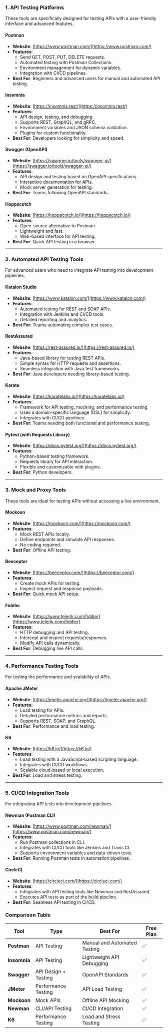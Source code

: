 
### **1. API Testing Platforms**
These tools are specifically designed for testing APIs with a user-friendly interface and advanced features.

#### **Postman**
- **Website**: [https://www.postman.com/](https://www.postman.com/)
- **Features**:
  - Send GET, POST, PUT, DELETE requests.
  - Automated testing with Postman Collections.
  - Environment management for dynamic variables.
  - Integration with CI/CD pipelines.
- **Best For**: Beginners and advanced users for manual and automated API testing.

#### **Insomnia**
- **Website**: [https://insomnia.rest/](https://insomnia.rest/)
- **Features**:
  - API design, testing, and debugging.
  - Supports REST, GraphQL, and gRPC.
  - Environment variables and JSON schema validation.
  - Plugins for custom functionality.
- **Best For**: Developers looking for simplicity and speed.

#### **Swagger (OpenAPI)**
- **Website**: [https://swagger.io/tools/swagger-ui/](https://swagger.io/tools/swagger-ui/)
- **Features**:
  - API design and testing based on OpenAPI specifications.
  - Interactive documentation for APIs.
  - Mock server generation for testing.
- **Best For**: Teams following OpenAPI standards.

#### **Hoppscotch**
- **Website**: [https://hoppscotch.io/](https://hoppscotch.io/)
- **Features**:
  - Open-source alternative to Postman.
  - Lightweight and fast.
  - Web-based interface for API testing.
- **Best For**: Quick API testing in a browser.

---

### **2. Automated API Testing Tools**
For advanced users who need to integrate API testing into development pipelines.

#### **Katalon Studio**
- **Website**: [https://www.katalon.com/](https://www.katalon.com/)
- **Features**:
  - Automated testing for REST and SOAP APIs.
  - Integration with Jenkins and CI/CD tools.
  - Detailed reporting and analytics.
- **Best For**: Teams automating complex test cases.

#### **RestAssured**
- **Website**: [https://rest-assured.io/](https://rest-assured.io/)
- **Features**:
  - Java-based library for testing REST APIs.
  - Simple syntax for HTTP requests and assertions.
  - Seamless integration with Java test frameworks.
- **Best For**: Java developers needing library-based testing.

#### **Karate**
- **Website**: [https://karatelabs.io/](https://karatelabs.io/)
- **Features**:
  - Framework for API testing, mocking, and performance testing.
  - Uses a domain-specific language (DSL) for simplicity.
  - Integrates with CI/CD pipelines.
- **Best For**: Teams needing both functional and performance testing.

#### **Pytest (with Requests Library)**
- **Website**: [https://docs.pytest.org/](https://docs.pytest.org/)
- **Features**:
  - Python-based testing framework.
  - Requests library for API interaction.
  - Flexible and customizable with plugins.
- **Best For**: Python developers.

---

### **3. Mock and Proxy Tools**
These tools are ideal for testing APIs without accessing a live environment.

#### **Mockoon**
- **Website**: [https://mockoon.com/](https://mockoon.com/)
- **Features**:
  - Mock REST APIs locally.
  - Define endpoints and simulate API responses.
  - No coding required.
- **Best For**: Offline API testing.

#### **Beeceptor**
- **Website**: [https://beeceptor.com/](https://beeceptor.com/)
- **Features**:
  - Create mock APIs for testing.
  - Inspect request and response payloads.
- **Best For**: Quick mock API setup.

#### **Fiddler**
- **Website**: [https://www.telerik.com/fiddler](https://www.telerik.com/fiddler)
- **Features**:
  - HTTP debugging and API testing.
  - Intercept and inspect requests/responses.
  - Modify API calls dynamically.
- **Best For**: Debugging live API calls.

---

### **4. Performance Testing Tools**
For testing the performance and scalability of APIs.

#### **Apache JMeter**
- **Website**: [https://jmeter.apache.org/](https://jmeter.apache.org/)
- **Features**:
  - Load testing for APIs.
  - Detailed performance metrics and reports.
  - Supports REST, SOAP, and GraphQL.
- **Best For**: Performance and load testing.

#### **K6**
- **Website**: [https://k6.io/](https://k6.io/)
- **Features**:
  - Load testing with a JavaScript-based scripting language.
  - Integrates with CI/CD workflows.
  - Scalable cloud-based or local execution.
- **Best For**: Load and stress testing.

---

### **5. CI/CD Integration Tools**
For integrating API tests into development pipelines.

#### **Newman (Postman CLI)**
- **Website**: [https://www.postman.com/newman/](https://www.postman.com/newman/)
- **Features**:
  - Run Postman collections in CLI.
  - Integrates with CI/CD tools like Jenkins and Travis CI.
  - Supports environment variables and data-driven tests.
- **Best For**: Running Postman tests in automation pipelines.

#### **CircleCI**
- **Website**: [https://circleci.com/](https://circleci.com/)
- **Features**:
  - Integrates with API testing tools like Newman and RestAssured.
  - Executes API tests as part of the build pipeline.
- **Best For**: Seamless API testing in CI/CD.



### **Comparison Table**

| **Tool**          | **Type**            | **Best For**                | **Free Plan** |
|--------------------|---------------------|-----------------------------|---------------|
| **Postman**        | API Testing         | Manual and Automated Testing | ✅            |
| **Insomnia**       | API Testing         | Lightweight API Debugging   | ✅            |
| **Swagger**        | API Design + Testing| OpenAPI Standards           | ✅            |
| **JMeter**         | Performance Testing | API Load Testing            | ✅            |
| **Mockoon**        | Mock APIs           | Offline API Mocking         | ✅            |
| **Newman**         | CLI/API Testing     | CI/CD Integration           | ✅            |
| **K6**             | Performance Testing | Load and Stress Testing     | ✅            |

